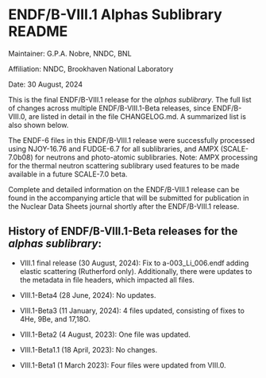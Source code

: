 ENDF/B-VIII.1 Alphas Sublibrary README
==============================================================================

Maintainer: G.P.A. Nobre, NNDC, BNL

Affiliation: NNDC, Brookhaven National Laboratory

Date: 30 August, 2024


This is the final ENDF/B-VIII.1 release for the *alphas sublibrary*. The full list of changes across multiple ENDF/B-VIII.1-Beta releases, since ENDF/B-VIII.0, are listed in detail in the file CHANGELOG.md. A summarized list is also shown below.

The ENDF-6 files in this ENDF/B-VIII.1 release were successfully processed using NJOY-16.76 and FUDGE-6.7 for all sublibraries, and AMPX (SCALE-7.0b08) for neutrons and photo-atomic sublibraries.  Note: AMPX processing for the thermal neutron scattering sublibrary used features to be made available in a future SCALE-7.0 beta.

Complete and detailed information on the ENDF/B-VIII.1 release can be found in the accompanying article that will be submitted for publication in the Nuclear Data Sheets journal shortly after the ENDF/B-VIII.1 release.



History of ENDF/B-VIII.1-Beta releases for the *alphas sublibrary*:
----

* VIII.1 final release (30 August, 2024): Fix to a-003_Li_006.endf adding elastic scattering (Rutherford only). Additionally, there were updates to the metadata in file headers, which impacted all files.

* VIII.1-Beta4 (28 June, 2024): No updates.

* VIII.1-Beta3 (11 January, 2024): 4 files updated, consisting of fixes to 4He, 9Be, and 17,18O.

* VIII.1-Beta2 (4 August, 2023): One file was updated.

* VIII.1-Beta1.1 (18 April, 2023): No changes.

* VIII.1-Beta1 (1 March 2023): Four files were updated from VIII.0.



